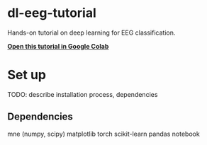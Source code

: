 # dl-eeg-tutorial
Hands-on tutorial on deep learning for EEG classification.

[**Open this tutorial in Google Colab**](https://colab.research.google.com/github/hubertjb/dl-eeg-tutorial/sleep_stating_physionet.ipynb)

# Set up
TODO: describe installation process, dependencies

## Dependencies
mne (numpy, scipy)
matplotlib
torch
scikit-learn
pandas
notebook
